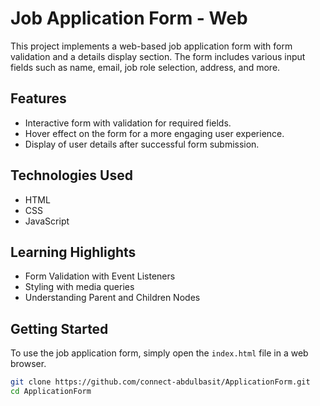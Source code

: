 # Job Application Form - Web

This project implements a web-based job application form with form validation and a details display section. The form includes various input fields such as name, email, job role selection, address, and more.

## Features

- Interactive form with validation for required fields.
- Hover effect on the form for a more engaging user experience.
- Display of user details after successful form submission.

## Technologies Used

- HTML
- CSS
- JavaScript
## Learning Highlights

- Form Validation with Event Listeners
- Styling with media queries
- Understanding Parent and Children Nodes
## Getting Started

To use the job application form, simply open the `index.html` file in a web browser.

```bash
git clone https://github.com/connect-abdulbasit/ApplicationForm.git
cd ApplicationForm
